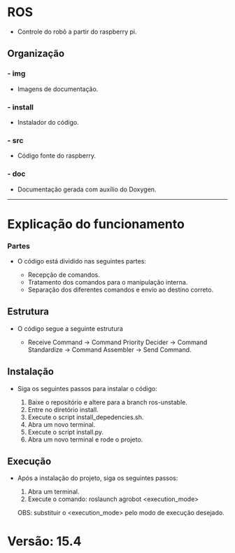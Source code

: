 # ROS

  * Controle do robô a partir do raspberry pi.

## Organização

### - img
  - Imagens de documentação.

### - install
  - Instalador do código.

### - src
  - Código fonte do raspberry.

### - doc
  - Documentação gerada com auxílio do Doxygen.

---

# Explicação do funcionamento

### Partes

  - O código está dividido nas seguintes partes:

    * Recepção de comandos.
    * Tratamento dos comandos para o manipulação interna.
    * Separação dos diferentes comandos e envio ao destino correto.

## Estrutura

  - O código segue a seguinte estrutura

    * Receive Command -> Command Priority Decider -> Command Standardize -> Command Assembler -> Send Command.

## Instalação

  - Siga os seguintes passos para instalar o código:

    1) Baixe o repositório e altere para a branch ros-unstable.
    2) Entre no diretório install.
    3) Execute o script install_depedencies.sh.
    4) Abra um novo terminal.
    5) Execute o script install.py.
    6) Abra um novo terminal e rode o projeto.

## Execução

  - Após a instalação do projeto, siga os seguintes passos:

    1) Abra um terminal.
    2) Execute o comando: roslaunch agrobot <execution_mode>
    
    OBS: substituir o <execution_mode> pelo modo de execução desejado.

# Versão: 15.4